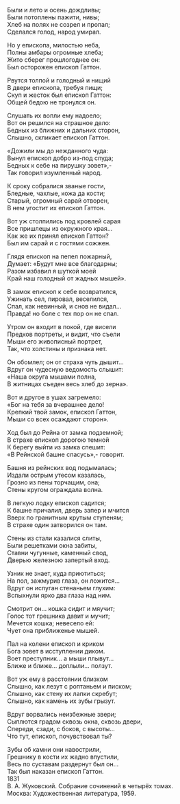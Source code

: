 <!--
.. title: Суд божий над епископом
.. slug: poetry_ru
.. date: 2016-09-28 10:02:00 UTC
.. tags: poetry_ru
.. category: poetry_ru
.. link: 
.. description: стихи
.. type: text
-->


Были и лето и осень дождливы;  
Были потоплены пажити, нивы;  
Хлеб на полях не созрел и пропал;  
Сделался голод, народ умирал.  

Но у епископа, милостью неба,  
Полны амбары огромные хлеба;  
Жито сберег прошлогоднее он:  
Был осторожен епископ Гаттон.  

Рвутся толпой и голодный и нищий  
В двери епископа, требуя пищи;  
Скуп и жесток был епископ Гаттон:  
Общей бедою не тронулся он.  

Слушать их вопли ему надоело;  
Вот он решился на страшное дело:  
Бедных из ближних и дальних сторон,  
Слышно, скликает епископ Гаттон.  

«Дожили мы до нежданного чуда:  
Вынул епископ добро из-под спуда;  
Бедных к себе на пирушку зовет»,-  
Так говорил изумленный народ.  

К сроку собралися званые гости,  
Бледные, чахлые, кожа да кости;  
Старый, огромный сарай отворен,  
В нем угостит их епископ Гаттон.  

Вот уж столпились под кровлей сарая  
Все пришлецы из окружного края...  
Как же их принял епископ Гаттон?  
Был им сарай и с гостями сожжен.  

Глядя епископ на пепел пожарный,  
Думает: «Будут мне все благодарны;  
Разом избавил я шуткой моей  
Край наш голодный от жадных мышей».  

В замок епископ к себе возвратился,  
Ужинать сел, пировал, веселился,  
Спал, как невинный, и снов не видал...  
Правда! но боле с тех пор он не спал.  

Утром он входит в покой, где висели  
Предков портреты, и видит, что съели  
Мыши его живописный портрет,  
Так, что холстины и признака нет.  

Он обомлел; он от страха чуть дышит...  
Вдруг он чудесную ведомость слышит:  
«Наша округа мышами полна,  
В житницах съеден весь хлеб до зерна».  

Вот и другое в ушах загремело:  
«Бог на тебя за вчерашнее дело!  
Крепкий твой замок, епископ Гаттон,  
Мыши со всех осаждают сторон».  

Ход был до Рейна от замка подземной;  
В страхе епископ дорогою темной  
К берегу выйти из замка спешит:  
«В Рейнской башне спасусь»,- говорит.  

Башня из рейнских вод подымалась;  
Издали острым утесом казалась,  
Грозно из пены торчащим, она;  
Стены кругом ограждала волна.  

В легкую лодку епископ садится;  
К башне причалил, дверь запер и мчится  
Вверх по гранитным крутым ступеням;  
В страхе один затворился он там.  

Стены из стали казалися слиты,  
Были решетками окна забиты,  
Ставни чугунные, каменный свод,  
Дверью железною запертый вход.  

Узник не знает, куда приютиться;  
На пол, зажмурив глаза, он ложится...  
Вдруг он испуган стенаньем глухим:  
Вспыхнули ярко два глаза над ним.  

Смотрит он... кошка сидит и мяучит;  
Голос тот грешника давит и мучит;  
Мечется кошка; невесело ей:  
Чует она приближенье мышей.  

Пал на колени епископ и криком  
Бога зовет в исступлении диком.  
Воет преступник... а мыши плывут...  
Ближе и ближе... доплыли... ползут.  

Вот уж ему в расстоянии близком  
Слышно, как лезут с роптаньем и писком;  
Слышно, как стену их лапки скребут;  
Слышно, как камень их зубы грызут.  

Вдруг ворвались неизбежные звери;  
Сыплются градом сквозь окна, сквозь двери,  
Спереди, сзади, с боков, с высоты...  
Что тут, епископ, почувствовал ты?  

Зубы об камни они навострили,  
Грешнику в кости их жадно впустили,  
Весь по суставам раздернут был он...  
Так был наказан епископ Гаттон.  
1831  
В. А. Жуковский. Собрание сочинений в четырёх томах.  
Москва: Художественная литература, 1959.  
